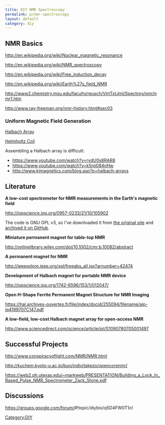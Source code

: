 ```yaml
---
title: DIY NMR Spectroscopy
permalink: p/nmr-spectroscopy
layout: default
category: diy
---
```


NMR Basics
----------

<http://en.wikipedia.org/wiki/Nuclear_magnetic_resonance>

<http://en.wikipedia.org/wiki/NMR_spectroscopy>

<http://en.wikipedia.org/wiki/Free_induction_decay>

<http://en.wikipedia.org/wiki/Earth%27s_field_NMR>

<http://www2.chemistry.msu.edu/faculty/reusch/VirtTxtJml/Spectrpy/nmr/nmr1.htm>

<http://www.ray-freeman.org/nmr-history.html#sec03>

### Uniform Magnetic Field Generation

[Halbach Array](http://en.wikipedia.org/wiki/Halbach_array)

[Helmholtz Coil](http://en.wikipedia.org/wiki/Helmholtz_coil)

Assembling a Halbach array is difficult:

-   <https://www.youtube.com/watch?v=rydU0s8RAR8>
-   <https://www.youtube.com/watch?v=k5nji084nHw>
-   <http://www.kjmagnetics.com/blog.asp?p=halbach-arrays>

Literature
----------

**A low-cost spectrometer for NMR measurements in the Earth's magnetic field**

<http://iopscience.iop.org/0957-0233/21/10/105902>

The code is GNU GPL v3, so I've downloaded it from [the original site](http://www.phas.ubc.ca/~michal/Earthsfield/) and [archived it on GitHub](https://github.com/brandoncurtis/Anmr).

**Miniature permanent magnet for table-top NMR**

<http://onlinelibrary.wiley.com/doi/10.1002/cmr.b.10082/abstract>

**A permanent magnet for NMR**

<http://ieeexplore.ieee.org/xpl/freeabs_all.jsp?arnumber=42474>

**Development of Halbach magnet for portable NMR device**

<http://iopscience.iop.org/1742-6596/153/1/012047/>

**Open H-Shape Ferrite Permanent Magnet Structure for NMR Imaging**

<https://hal.archives-ouvertes.fr/file/index/docid/255094/filename/ajp-jp4199707C147.pdf>

**A low-field, low-cost Halbach magnet array for open-access NMR**

<http://www.sciencedirect.com/science/article/pii/S1090780705001497>

Successful Projects
-------------------

<http://www.conspiracyoflight.com/NMR/NMR.html>

<http://kuchem.kyoto-u.ac.jp/bun/indiv/takezo/opencorenmr/>

<https://web2.ph.utexas.edu/~markweb/PRESENTATION/Building_a_Lock_In_Based_Pulse_NMR_Spectrometer_Zack_Stone.pdf>

Discussions
-----------

<https://groups.google.com/forum/>\#!topic/diybio/q5D4FW0T1cI

[Category:DIY](/Category:DIY "wikilink")
